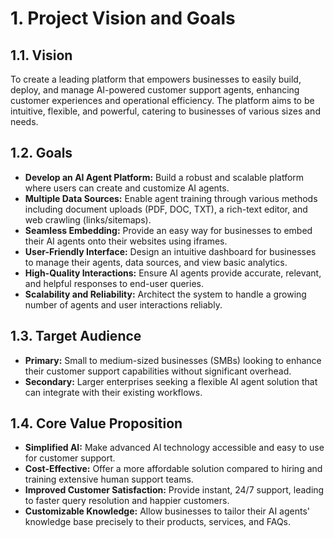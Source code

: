 # 1. Project Vision and Goals

## 1.1. Vision

To create a leading platform that empowers businesses to easily build, deploy, and manage AI-powered customer support agents, enhancing customer experiences and operational efficiency. The platform aims to be intuitive, flexible, and powerful, catering to businesses of various sizes and needs.

## 1.2. Goals

*   **Develop an AI Agent Platform:** Build a robust and scalable platform where users can create and customize AI agents.
*   **Multiple Data Sources:** Enable agent training through various methods including document uploads (PDF, DOC, TXT), a rich-text editor, and web crawling (links/sitemaps).
*   **Seamless Embedding:** Provide an easy way for businesses to embed their AI agents onto their websites using iframes.
*   **User-Friendly Interface:** Design an intuitive dashboard for businesses to manage their agents, data sources, and view basic analytics.
*   **High-Quality Interactions:** Ensure AI agents provide accurate, relevant, and helpful responses to end-user queries.
*   **Scalability and Reliability:** Architect the system to handle a growing number of agents and user interactions reliably.

## 1.3. Target Audience

*   **Primary:** Small to medium-sized businesses (SMBs) looking to enhance their customer support capabilities without significant overhead.
*   **Secondary:** Larger enterprises seeking a flexible AI agent solution that can integrate with their existing workflows.

## 1.4. Core Value Proposition

*   **Simplified AI:** Make advanced AI technology accessible and easy to use for customer support.
*   **Cost-Effective:** Offer a more affordable solution compared to hiring and training extensive human support teams.
*   **Improved Customer Satisfaction:** Provide instant, 24/7 support, leading to faster query resolution and happier customers.
*   **Customizable Knowledge:** Allow businesses to tailor their AI agents' knowledge base precisely to their products, services, and FAQs. 